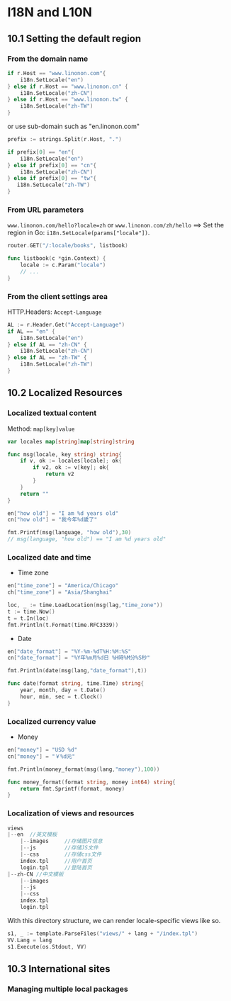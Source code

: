 # I18N and L10N

## 10.1 Setting the default region

### From the domain name

```go
if r.Host == "www.linonon.com"{
    i18n.SetLocale("en")
} else if r.Host == "www.linonon.cn" {
    i18n.SetLocale("zh-CN")
} else if r.Host == "www.linonon.tw" {
    i18n.SetLocale("zh-TW")
}
```
or use sub-domain such as "en.linonon.com"

```go
prefix := strings.Split(r.Host, ".")

if prefix[0] == "en"{
    i18n.SetLocale("en")
} else if prefix[0] == "cn"{
    i18n.SetLocale("zh-CN")
} else if prefix[0] == "tw"{
   i18n.SetLocale("zh-TW") 
}
```

### From URL parameters

`www.linonon.com/hello?locale=zh` or `www.linonon.com/zh/hello` ==> Set the region in Go: `i18n.SetLocale(params["locale"])`.

```go
router.GET("/:locale/books", listbook)

func listbook(c *gin.Context) {
    locale := c.Param("locale")
    // ...
}
```
### From the client settings area

HTTP.Headers: `Accept-Language`

```go
AL := r.Header.Get("Accept-Language")
if AL == "en" {
    i18n.SetLocale("en")
} else if AL == "zh-CN" {
    i18n.SetLocale("zh-CN")
} else if AL == "zh-TW" {
    i18n.SetLocale("zh-TW")
}
```

## 10.2 Localized Resources

### Localized textual content

Method: `map[key]value`
```go 
var locales map[string]map[string]string

func msg(locale, key string) string{
    if v, ok := locales[locale]; ok{
        if v2, ok := v[key]; ok{
            return v2
        }
    }
    return ""
}
```

```go
en["how old"] = "I am %d years old"
cn["how old"] = "我今年%d歲了"

fmt.Printf(msg(language, "how old"),30) 
// msg(language, "how old") == "I am %d years old"
```

### Localized date and time

- Time zone
```go
en["time_zone"] = "America/Chicago"
ch["time_zone"] = "Asia/Shanghai"

loc, _ := time.LoadLocation(msg(lag,"time_zone"))
t := time.Now()
t = t.In(loc)
fmt.Println(t.Format(time.RFC3339))
```
- Date
```go
en["date_format"] = "%Y-%m-%dT%H:%M:%S"
cn["date_format"] = "%Y年%m月%d日 %H時%M分%S秒"

fmt.Println(date(msg(lang,"date_format"),t))

func date(format string, time.Time) string{
    year, month, day = t.Date()
    hour, min, sec = t.Clock()
}
```

### Localized currency value
- Money
```go
en["money"] = "USD %d"
cn["money"] = "￥%d元"

fmt.Println(money_format(msg(lang,"money"),100))

func money_format(format string, money int64) string{
    return fmt.Sprintf(format, money)
}
```

### Localization of views and resources

```go
views
|--en  //英文模板
	|--images     //存储图片信息
	|--js         //存储JS文件
	|--css        //存储css文件
	index.tpl     //用户首页
	login.tpl     //登陆首页
|--zh-CN //中文模板
	|--images
	|--js
	|--css
	index.tpl
	login.tpl
```

With this directory structure, we can render locale-specific views like so.
```go 
s1, _ := template.ParseFiles("views/" + lang + "/index.tpl")
VV.Lang = lang
s1.Execute(os.Stdout, VV)
```

## 10.3 International sites

### Managing multiple local packages